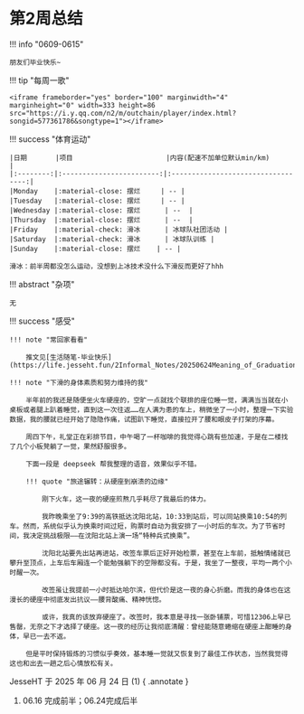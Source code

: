 # 第2周总结

!!! info "0609-0615"

    朋友们毕业快乐~
    
!!! tip "每周一歌"

    <iframe frameborder="yes" border="100" marginwidth="4" marginheight="0" width=333 height=86 src="https://i.y.qq.com/n2/m/outchain/player/index.html?songid=577361786&songtype=1"></iframe>

    
!!! success "体育运动"

    |日期       |项目                       |内容(配速不加单位默认min/km)           |
    |:--------:|:------------------------:|:----------------------------------:|
    |Monday    |:material-close: 摆烂     | -- |
    |Tuesday   |:material-close: 摆烂     | -- |
    |Wednesday |:material-close: 摆烂      | --  |
    |Thursday  |:material-close: 摆烂      | --  |
    |Friday    |:material-check: 滑冰      | 冰球队社团活动 |
    |Saturday  |:material-check: 滑冰      | 冰球队训练 |
    |Sunday    |:material-close: 摆烂    | -- |

    滑冰：前半周都没怎么运动，没想到上冰技术没什么下滑反而更好了hhh

!!! abstract "杂项"

    无

!!! success "感受"

    !!! note "常回家看看"
    
        推文见[生活随笔-毕业快乐](https://life.jesseht.fun/2Informal_Notes/20250624Meaning_of_Graduation)
    
    !!! note "下滑的身体素质和努力维持的我"
        
        半年前的我还是随便坐火车硬座的，空旷一点就找个联排的座位睡一觉，满满当当就在小桌板或者腿上趴着睡觉，直到这一次往返……在人满为患的车上，稍微坐了一小时，整理一下实验数据，我的腰就已经开始了隐隐作痛，试图趴下睡觉，直接拉开了腰和眼皮子打架的序幕。

        周四下午，礼堂正在彩排节目，中午喝了一杯咖啡的我觉得心跳有些加速，于是在二楼找了几个小板凳躺了一觉，果然舒服很多。

        下面一段是 deepseek 帮我整理的语音，效果似乎不错。

        !!! quote "旅途辗转：从硬座到崩溃的边缘"

            刚下火车，这一夜的硬座煎熬几乎耗尽了我最后的体力。
            
            我昨晚乘坐了9:39的高铁抵达沈阳北站，10:33到站后，可以同站换乘10:54的列车。然而，系统似乎认为换乘时间过短，购票时自动为我安排了一小时后的车次。为了节省时间，我决定挑战极限——在沈阳北站上演一场“特种兵式换乘”。  
            
            沈阳北站要先出站再进站，改签车票后正好开始检票，甚至在上车前，抵触情绪就已攀升至顶点，上车后车厢连一个能勉强躺下的空隙都没有。于是，我坐了一整夜，平均一两个小时醒一次。  
            
            改签虽让我提前一小时抵达哈尔滨，但代价是这一夜的身心折磨。而我的身体也在这漫长的硬座中彻底发出抗议——腰背酸痛、精神恍惚。  
            
            或许，我真的该放弃硬座了。改签时，我本意是寻找一张卧铺票，可惜12306上早已售罄，无奈之下才选择了硬座。这一夜的经历让我彻底清醒：曾经能随意蜷缩在硬座上酣睡的身体，早已一去不返。

        但是平时保持锻炼的习惯似乎奏效，基本睡一觉就又恢复到了最佳工作状态，当然我觉得这也和出去一趟之后心情放松有关。

JesseHT 于 2025 年 06 月 24 日 (1)
{ .annotate }

1.  06.16 完成前半；06.24完成后半